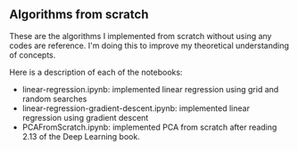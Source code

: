 ## Algorithms from scratch

These are the algorithms I implemented from scratch without using any codes are reference. I'm doing this to improve my theoretical understanding of concepts.

Here is a description of each of the notebooks:
- linear-regression.ipynb: implemented linear regression using grid and random searches
- linear-regression-gradient-descent.ipynb: implemented linear regression using gradient descent
- PCAFromScratch.ipynb: implemented PCA from scratch after reading 2.13 of the Deep Learning book.
